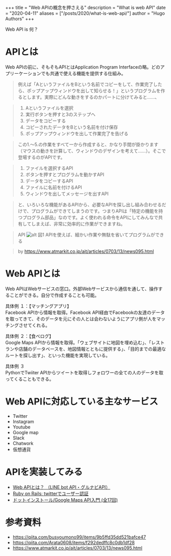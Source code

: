 +++
title = "Web APIの概念を押さえる"
description = "What is web API"
date = "2020-04-11"
aliases = ["/posts/2020/what-is-web-api/"]
author = "Hugo Authors"
+++

Web API is 何？
<!--more-->
# APIとは
Web APIの前に、そもそもAPIとはApplication Program Interfaceの略。どのアプリーケーションでも共通で使える機能を提供する仕組み。

> 例えば「AというファイルをBという名前でコピーをして、作業完了したら、ポップアップウィンドウを出して知らせる！」というプログラムを作るとします。実際にどんな動きをするのかパートに分けてみると……、

> 1. Aというファイルを選択
> 2. 実行ボタンを押すと3のステップへ
> 3. データをコピーする
> 4. コピーされたデータをBという名前を付け保存
> 5. ポップアップウィンドウを出して作業完了を告げる


>この1.〜5.の作業をすべて一から作成すると、かなり手間が掛かります（マウスの動きを計算して、ウィンドウのデザインを考えて……）。そこで登場するのがAPIです。

> 1. ファイルを選択するAPI
> 2. ボタンを押すとプログラムを動かすAPI
> 3. データをコピーするAPI
> 4. ファイルに名前を付けるAPI
> 5. ウィンドウを出してメッセージを出すAPI


> と、いろいろな機能があるAPIから、必要なAPIを探し出し組み合わせるだけで、プログラムができてしまうのです。つまりAPIは「特定の機能を持つプログラム部品」なのです。よく使われる命令をAPIにしてみんなで共有してしまえば、非常に効率的に作業ができますね。

> API
![alt](https://image.itmedia.co.jp/ait/articles/0703/13/r85minapi_01.gif)
図1 APIを使えば、細かい作業や無駄を省いてプログラムができる

> by https://www.atmarkit.co.jp/ait/articles/0703/13/news095.html

# Web APIとは

Web APIはWebサービスの窓口。外部Webサービスから通信を通して、操作することができる。自分で作成することも可能。

具体例 １：【マッチングアプリ】  
Facebook APIから情報を取得。Facebook API経由でFacebookの友達のデータを取ってきて、そのデータを元にその人とは会わないようにアプリ側が人をマッチングさせてくれる。

具体例 ２：【食べログ】  
Google Maps APIから情報を取得。「ウェブサイトに地図を埋め込む」、「レストランや店舗のデータベースを、地図情報とともに提供する」、「目的までの最適なルートを探し出す」、といった機能を実現している。

具体例 ３  
PythonでTwiiter APIからツイートを取得しフォロワーの全ての人のデータを取ってくることもできる。


# Web APIに対応している主なサービス

- Twitter
- Instagram
- Youtube
- Google map
- Slack
- Chatwork
- 仮想通貨

# APIを実装してみる

- [Web APIとは？ （LINE bot API・グルナビAPI）](https://qiita.com/Masato338/items/6fb1ac277c965905e019)
- [Ruby on Rails: twitterでユーザー認証](https://qiita.com/keiya01/items/c96a0393c76f5560ee41)
- [ドットインストール/Google Maps API入門 (全17回)](https://dotinstall.com/lessons/basic_google_maps_v2)

# 参考資料
- https://qiita.com/busyoumono99/items/9b5ffd35dd521bafce47
- https://qiita.com/Arata0608/items/f292dedffc8c0db1df28
- https://www.atmarkit.co.jp/ait/articles/0703/13/news095.html

